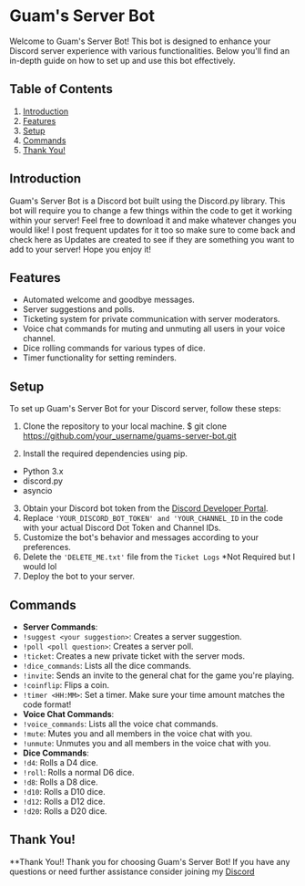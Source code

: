 # Guam's Server Bot

Welcome to Guam's Server Bot! This bot is designed to enhance your Discord server experience with various functionalities. Below you'll find an in-depth guide on how to set up and use this bot effectively.

## Table of Contents
1. [Introduction](#introduction)
2. [Features](#features)
3. [Setup](#setup)
4. [Commands](#commands)
5. [Thank You!](#thanks)

## Introduction <a name="introduction"></a>
Guam's Server Bot is a Discord bot built using the Discord.py library. This bot will require you to change a few things within the code to get it working within your server! Feel free to download it and make whatever changes you would like! I post frequent updates for it too so make sure to come back and check here as Updates are created to see if they are something you want to add to your server! Hope you enjoy it!

## Features <a name="features"></a>
- Automated welcome and goodbye messages.
- Server suggestions and polls.
- Ticketing system for private communication with server moderators.
- Voice chat commands for muting and unmuting all users in your voice channel.
- Dice rolling commands for various types of dice.
- Timer functionality for setting reminders.

## Setup <a name="setup"></a>
To set up Guam's Server Bot for your Discord server, follow these steps:
1. Clone the repository to your local machine.
  $ git clone https://github.com/your_username/guams-server-bot.git

2. Install the required dependencies using pip.
- Python 3.x
- discord.py
- asyncio
  
3. Obtain your Discord bot token from the [Discord Developer Portal](https://discord.com/developers/applications).
4. Replace `'YOUR_DISCORD_BOT_TOKEN' and 'YOUR_CHANNEL_ID` in the code with your actual Discord Dot Token and Channel IDs.
5. Customize the bot's behavior and messages according to your preferences.
6. Delete the `'DELETE_ME.txt'` file from the `Ticket Logs` *Not Required but I would lol
7. Deploy the bot to your server. 

## Commands <a name="commands"></a>
- **Server Commands**: 
- `!suggest <your suggestion>`: Creates a server suggestion.
- `!poll <poll question>`: Creates a server poll.
- `!ticket`: Creates a new private ticket with the server mods.
- `!dice_commands`: Lists all the dice commands.
- `!invite`: Sends an invite to the general chat for the game you're playing.
- `!coinflip`: Flips a coin.
- `!timer <HH:MM>`: Set a timer. Make sure your time amount matches the code format!
- **Voice Chat Commands**:
- `!voice_commands`: Lists all the voice chat commands.
- `!mute`: Mutes you and all members in the voice chat with you.
- `!unmute`: Unmutes you and all members in the voice chat with you.
- **Dice Commands**:
- `!d4`: Rolls a D4 dice.
- `!roll`: Rolls a normal D6 dice.
- `!d8`: Rolls a D8 dice.
- `!d10`: Rolls a D10 dice.
- `!d12`: Rolls a D12 dice.
- `!d20`: Rolls a D20 dice.
  
## Thank You! <a name="thanks"></a>
**Thank You!!
Thank you for choosing Guam's Server Bot! If you have any questions or need further assistance consider joining my [Discord](https://discord.gg/sKhasKfd)
